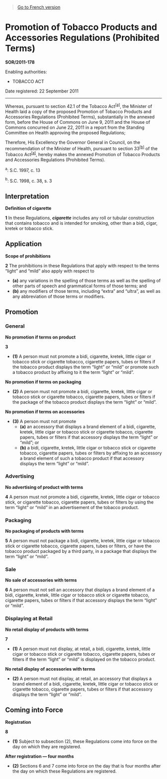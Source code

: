 > [Go to French version](/fr/Règlements/Décrets,%20ordonnances%20et%20règlements%20statutaires/2011/178.md)

# Promotion of Tobacco Products and Accessories Regulations (Prohibited Terms)

**SOR/2011-178**

Enabling authorities: 
- TOBACCO ACT

Date registered: 22 September 2011

----------

Whereas, pursuant to section 42.1 of the Tobacco Act<sup><a href='#fn_a'>[a]</a></sup>, the Minister of Health laid a copy of the proposed Promotion of Tobacco Products and Accessories Regulations (Prohibited Terms), substantially in the annexed form, before the House of Commons on June 9, 2011 and the House of Commons concurred on June 22, 2011 in a report from the Standing Committee on Health approving the proposed Regulations;

Therefore, His Excellency the Governor General in Council, on the recommendation of the Minister of Health, pursuant to section 33<sup><a href='#fn_b'>[b]</a></sup> of the Tobacco Act<sup><a href='#fn_a'>[a]</a></sup>, hereby makes the annexed Promotion of Tobacco Products and Accessories Regulations (Prohibited Terms).



<a name='fn_a'><sup>a</sup></a>: S.C. 1997, c. 13<br />

<a name='fn_b'><sup>b</sup></a>: S.C. 1998, c. 38, s. 3<br />


## Interpretation



**Definition of cigarette**

**1** In these Regulations, ***cigarette*** includes any roll or tubular construction that contains tobacco and is intended for smoking, other than a bidi, cigar, kretek or tobacco stick.




## Application



**Scope of prohibitions**

**2** The prohibitions in these Regulations that apply with respect to the terms “light” and “mild” also apply with respect to
- **(a)** any variations in the spelling of those terms as well as the spelling of other parts of speech and grammatical forms of those terms; and
- **(b)** any modifiers of those terms, including “extra” and “ultra”, as well as any abbreviation of those terms or modifiers.




## Promotion



### General



**No promotion if terms on product**

**3** 

- **(1)** A person must not promote a bidi, cigarette, kretek, little cigar or tobacco stick or cigarette tobacco, cigarette papers, tubes or filters if the tobacco product displays the term “light” or “mild” or promote such a tobacco product by affixing to it the term “light” or “mild”.

**No promotion if terms on packaging**

- **(2)** A person must not promote a bidi, cigarette, kretek, little cigar or tobacco stick or cigarette tobacco, cigarette papers, tubes or filters if the package of the tobacco product displays the term “light” or “mild”.

**No promotion if terms on accessories**

- **(3)** A person must not promote
	- **(a)** an accessory that displays a brand element of a bidi, cigarette, kretek, little cigar or tobacco stick or cigarette tobacco, cigarette papers, tubes or filters if that accessory displays the term “light” or “mild”; or
	- **(b)** a bidi, cigarette, kretek, little cigar or tobacco stick or cigarette tobacco, cigarette papers, tubes or filters by affixing to an accessory a brand element of such a tobacco product if that accessory displays the term “light” or “mild”.




### Advertising



**No advertising of product with terms**

**4** A person must not promote a bidi, cigarette, kretek, little cigar or tobacco stick, or cigarette tobacco, cigarette papers, tubes or filters by using the term “light” or “mild” in an advertisement of the tobacco product.




### Packaging



**No packaging of products with terms**

**5** A person must not package a bidi, cigarette, kretek, little cigar or tobacco stick or cigarette tobacco, cigarette papers, tubes or filters, or have the tobacco product packaged by a third party, in a package that displays the term “light” or “mild”.




### Sale



**No sale of accessories with terms**

**6** A person must not sell an accessory that displays a brand element of a bidi, cigarette, kretek, little cigar or tobacco stick or cigarette tobacco, cigarette papers, tubes or filters if that accessory displays the term “light” or “mild”.




### Displaying at Retail



**No retail display of products with terms**

**7** 

- **(1)** A person must not display, at retail, a bidi, cigarette, kretek, little cigar or tobacco stick or cigarette tobacco, cigarette papers, tubes or filters if the term “light” or “mild” is displayed on the tobacco product.

**No retail display of accessories with terms**

- **(2)** A person must not display, at retail, an accessory that displays a brand element of a bidi, cigarette, kretek, little cigar or tobacco stick or cigarette tobacco, cigarette papers, tubes or filters if that accessory displays the term “light” or “mild”.




## Coming into Force



**Registration**

**8** 

- **(1)** Subject to subsection (2), these Regulations come into force on the day on which they are registered.

**After registration — four months**

- **(2)** Sections 6 and 7 come into force on the day that is four months after the day on which these Regulations are registered.



